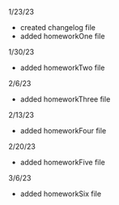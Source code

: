 1/23/23 
  - created changelog file
  - added homeworkOne file
 
1/30/23
  - added homeworkTwo file

2/6/23
  - added homeworkThree file

2/13/23
  - added homeworkFour file

2/20/23
  - added homeworkFive file

3/6/23
  - added homeworkSix file
